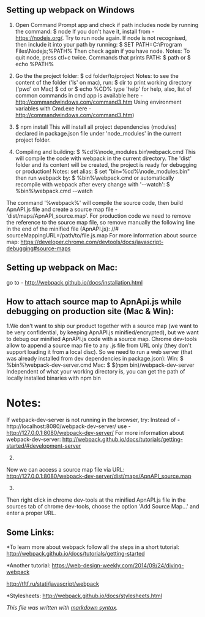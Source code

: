 ## Setting up webpack on Windows

1. Open Command Prompt app and check if path includes node by running the command:
    $ node
If you don't have it, install from - https://nodejs.org/.
Try to run node again.
If node is not recognised, then include it into your path by running:
    $ SET PATH=C:\Program Files\Nodejs;%PATH%
Then check again if you have node. 
Notes:
To quit node, press ctl+c twice.
Commands that prints PATH:
    $ path
or 
    $ echo %PATH% 

 
2. Go the the project folder:
    $ cd folder/to/project
Notes:
to see the content of the folder ('ls' on mac), run:
    $ dir
to print working directory ('pwd' on Mac)
    $ cd
or
    $ echo %CD%
type 'help' for help, 
also, list of common commands in cmd app is available here - http://commandwindows.com/command3.htm
Using environment variables with Cmd.exe here - http://commandwindows.com/command3.htm)

3. 
    $ npm install
This will install all project dependencies (modules) declared in package.json file under 'node_modules' in the current project folder.
 
4. Compiling and building:
    $ %cd%\node_modules\.bin\webpack.cmd
This will compile the code with webpack in the current directory.
The 'dist' folder and its content will be created, the project is ready for debugging or production!
Notes:
set alias:
    $ set "bin=%cd%\node_modules\.bin"
then run webpack by:
    $ %bin%\webpack.cmd
or automatically recompile with webpack after every change with '--watch':
    $ %bin%\webpack.cmd --watch


The command '%webpack%' will compile the source code, then build ApnAPI.js file and create a source map file - 'dist/maps/ApnAPI_source.map'. 
For production code we need to remove the reference to the source map file, 
so remove manually the following line in the end of the minified file (ApnAPI.js):
//# sourceMappingURL=/path/to/file.js.map
For more information about source map: 
https://developer.chrome.com/devtools/docs/javascript-debugging#source-maps

## Setting up webpack on Mac:
go to - http://webpack.github.io/docs/installation.html


## How to attach source map to ApnApi.js while debugging on production site (Mac & Win): 
1.We don't want to ship our product together with a source map (we want to be very confidential, 
by keeping ApnAPI.js minified/encrypted), but we want to debug our minified ApnAPI.js code with a source map.
Chrome dev-tools allow to append a source map file to any .js file from URL only (they don't support loading it from a local disc). 
So we need to run a web server (that was already installed from dev dependencies in package.json):
Win:
    $ %bin%\webpack-dev-server.cmd
Mac:
    $ $(npm bin)/webpack-dev-server
Independent of what your working directory is, you can get the path of locally installed binaries with
npm bin
# Notes:
If webpack-dev-server is not running in the browser, try:
Instead of - http://localhost:8080/webpack-dev-server/
use - http://127.0.0.1:8080/webpack-dev-server/
For more information about webpack-dev-server: http://webpack.github.io/docs/tutorials/getting-started/#development-server

2.
Now we can access a source map file via URL:
http://127.0.0.1:8080/webpack-dev-server/dist/maps/ApnAPI_source.map

3.
Then right click in chrome dev-tools at the minified ApnAPI.js file in the sources tab of chrome dev-tools,
choose the option 'Add Source Map...' and enter a proper URL.


## Some Links:
*To learn more about webpack follow all the steps in a short tutorial:
http://webpack.github.io/docs/tutorials/getting-started

*Another tutorial:
https://web-design-weekly.com/2014/09/24/diving-webpack

http://tftf.ru/stati/javascript/webpack

*Stylesheets:
http://webpack.github.io/docs/stylesheets.html

*This file was written with [markdown syntax](https://guides.github.com/features/mastering-markdown/).*